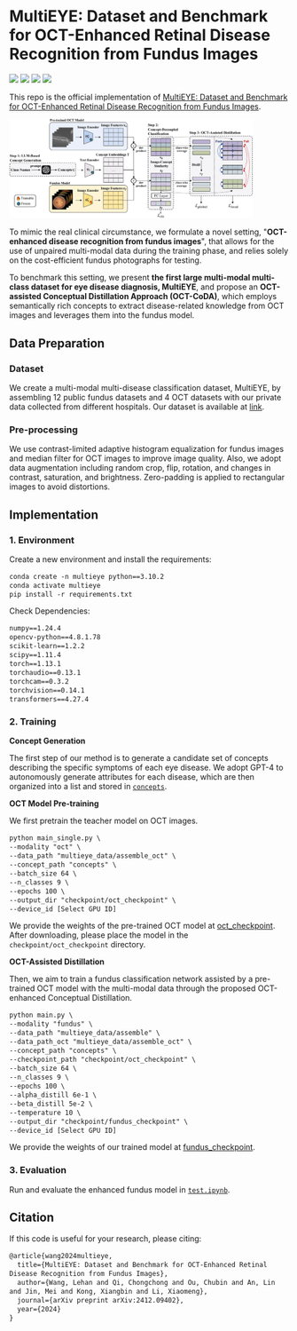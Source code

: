 # MultiEYE: Dataset and Benchmark for OCT-Enhanced Retinal Disease Recognition from Fundus Images

<a href="https://arxiv.org/abs/2412.09402"><img src="https://img.shields.io/badge/Paper-arXiv-green.svg?style=flat-square"></a>
<a href="https://multi-eye.github.io/"><img src="https://img.shields.io/badge/Project-Website-orange.svg?style=flat-square"></a>
<a href="https://hkustconnect-my.sharepoint.com/:u:/g/personal/lwangdk_connect_ust_hk/EVM6vA5MHnxJrSocPoDqNEsBSaKhecYRJzSGbxGi70nNpw?e=0OLHyb"><img src="https://img.shields.io/badge/Dataset-MultiEYE-blue.svg?style=flat-square"></a>
<a href="https://hkustconnect-my.sharepoint.com/:f:/g/personal/lwangdk_connect_ust_hk/EhanS4CWLDxEuQ6YVNgn85gBtgBsIsPj6uE5JOGpqrsBMA?e=CV7uA1"><img src="https://img.shields.io/badge/Model-Checkpoint-red.svg?style=flat-square"></a>


This repo is the official implementation of [MultiEYE: Dataset and Benchmark for OCT-Enhanced Retinal Disease Recognition from Fundus Images](https://arxiv.org/abs/2412.09402).

<img src="figure\framework.png" style="zoom:43%;" />

To mimic the real clinical circumstance, we formulate a novel setting, "**OCT-enhanced disease recognition from fundus images**", that allows for the use of unpaired multi-modal data during the training phase, and relies solely on the cost-efficient fundus photographs for testing.

To benchmark this setting, we present **the first large multi-modal multi-class dataset for eye disease diagnosis, MultiEYE**, and propose an **OCT-assisted Conceptual Distillation Approach (OCT-CoDA)**, which employs semantically rich concepts to extract disease-related knowledge from OCT images and leverages them into the fundus model.

## Data Preparation

### Dataset

We create a multi-modal multi-disease classification dataset, MultiEYE, by assembling 12 public fundus datasets and 4 OCT datasets with our private data collected from different hospitals. Our dataset is available at [link](https://hkustconnect-my.sharepoint.com/:u:/g/personal/lwangdk_connect_ust_hk/EVM6vA5MHnxJrSocPoDqNEsBSaKhecYRJzSGbxGi70nNpw?e=0OLHyb).

### Pre-processing

We use contrast-limited adaptive histogram equalization for fundus images and median filter for OCT images to improve image quality. Also, we adopt data augmentation including random crop, flip, rotation, and changes in contrast, saturation, and brightness. Zero-padding is applied to rectangular images to avoid distortions.

## Implementation

### 1. Environment

Create a new environment and install the requirements:

```shell
conda create -n multieye python==3.10.2
conda activate multieye
pip install -r requirements.txt
```

Check Dependencies:

```
numpy==1.24.4
opencv-python==4.8.1.78
scikit-learn==1.2.2
scipy==1.11.4
torch==1.13.1
torchaudio==0.13.1
torchcam==0.3.2
torchvision==0.14.1
transformers==4.27.4
```

### 2. Training

**Concept Generation**

The first step of our method is to generate a candidate set of concepts describing the specific symptoms of each eye disease. We adopt GPT-4 to autonomously generate attributes for each disease, which are then organized into a list and stored in [`concepts`](concepts).

**OCT Model Pre-training**

We first pretrain the teacher model on OCT images.

```shell
python main_single.py \
--modality "oct" \
--data_path "multieye_data/assemble_oct" \
--concept_path "concepts" \
--batch_size 64 \
--n_classes 9 \
--epochs 100 \
--output_dir "checkpoint/oct_checkpoint" \
--device_id [Select GPU ID]
```

We provide the weights of the pre-trained OCT model at [oct_checkpoint](https://hkustconnect-my.sharepoint.com/:f:/g/personal/lwangdk_connect_ust_hk/EkD8da4rUZNAjw1Aa7XohkYBgTOEpJ_raBPnFHmbF3jYYA?e=ZCAdmL). After downloading, please place the model in the `checkpoint/oct_checkpoint` directory.

**OCT-Assisted Distillation**

Then, we aim to train a fundus classification network assisted by a pre-trained OCT model with the multi-modal data through the proposed OCT-enhanced Conceptual Distillation. 

```shell
python main.py \
--modality "fundus" \
--data_path "multieye_data/assemble" \
--data_path_oct "multieye_data/assemble_oct" \
--concept_path "concepts" \
--checkpoint_path "checkpoint/oct_checkpoint" \ 
--batch_size 64 \
--n_classes 9 \
--epochs 100 \
--alpha_distill 6e-1 \
--beta_distill 5e-2 \
--temperature 10 \
--output_dir "checkpoint/fundus_checkpoint" \
--device_id [Select GPU ID]
```

We provide the weights of our trained model at [fundus_checkpoint](https://hkustconnect-my.sharepoint.com/:f:/g/personal/lwangdk_connect_ust_hk/EhanS4CWLDxEuQ6YVNgn85gBtgBsIsPj6uE5JOGpqrsBMA?e=CV7uA1).

### 3. Evaluation

Run and evaluate the enhanced fundus model in [`test.ipynb`](test.ipynb).

## Citation

If this code is useful for your research, please citing:

```
@article{wang2024multieye,
  title={MultiEYE: Dataset and Benchmark for OCT-Enhanced Retinal Disease Recognition from Fundus Images},
  author={Wang, Lehan and Qi, Chongchong and Ou, Chubin and An, Lin and Jin, Mei and Kong, Xiangbin and Li, Xiaomeng},
  journal={arXiv preprint arXiv:2412.09402},
  year={2024}
}
```
